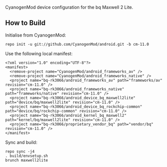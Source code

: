 CyanogenMod device configuration for the bq Maxwell 2 Lite.

How to Build
---------------

Initialise from CyanogenMod:

    repo init -u git://github.com/CyanogenMod/android.git -b cm-11.0

Use the following local manifest:

    <?xml version="1.0" encoding="UTF-8"?>
    <manifest>
      <remove-project name="CyanogenMod/android_frameworks_av" />
      <remove-project name="CyanogenMod/android_frameworks_native" />
      <project name="bq-rk3066/android_frameworks_av" path="frameworks/av" revision="cm-11.0" />
      <project name="bq-rk3066/android_frameworks_native" path="frameworks/native" revision="cm-11.0" />
      <project name="bq-rk3066/android_device_bq_maxwell2lite" path="device/bq/maxwell2lite" revision="cm-11.0" />
      <project name="bq-rk3066/android_device_bq_rockchip-common" path="device/bq/rockchip-common" revision="cm-11.0" />
      <project name="bq-rk3066/android_kernel_bq_maxwell2" path="kernel/bq/maxwell2lite" revision="cm-11.0" />
      <project name="bq-rk3066/proprietary_vendor_bq" path="vendor/bq" revision="cm-11.0" />
    </manifest>

Sync and build:

    repo sync -j4
    . build/envsetup.sh
    brunch maxwell2lite

